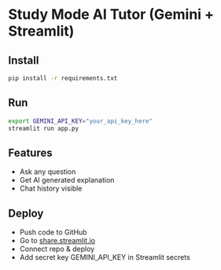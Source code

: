 # Study Mode AI Tutor (Gemini + Streamlit)

## Install
```bash
pip install -r requirements.txt
```

## Run
```bash
export GEMINI_API_KEY="your_api_key_here"
streamlit run app.py
```

## Features
- Ask any question
- Get AI generated explanation
- Chat history visible

## Deploy
- Push code to GitHub
- Go to [share.streamlit.io](https://share.streamlit.io)
- Connect repo & deploy
- Add secret key GEMINI_API_KEY in Streamlit secrets
